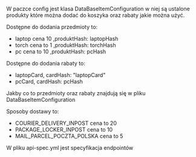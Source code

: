 W paczce config jest klasa DataBaseItemConfiguration
w niej są ustalone produkty które można dodać do koszyka oraz rabaty jakie można użyć.

Dostępne do dodania przedmioty to:

- laptop cena 10 ,produktHash: laptopHash
- torch cena to 1 ,produktHash: torchHash
- pc cena to 10 ,produktHash: pcHash

Dostępne do dodania rabaty to:

- laptopCard, cardHash: "laptopCard"
- pcCard, cardHash: pcHash

Jakby co to przedmioty oraz rabaty znajdują się w pliku DataBaseItemConfiguration

Sposoby dostawy to:

- COURIER_DELIVERY_INPOST cena to 20
- PACKAGE_LOCKER_INPOST cena to 10
- MAIL_PARCEL_POCZTA_POLSKA cena to 5

W pliku api-spec.yml jest specyfikacja endpointów